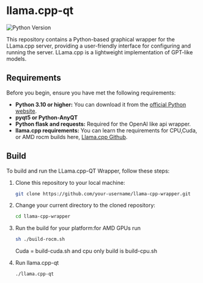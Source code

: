 # llama.cpp-qt

![Python Version](https://img.shields.io/badge/python-3.10%2B-blue.svg)

This repository contains a Python-based graphical wrapper for the LLama.cpp server, providing a user-friendly interface
for configuring and running the server. LLama.cpp is a lightweight implementation of GPT-like models.

## Requirements

Before you begin, ensure you have met the following requirements:

- **Python 3.10 or higher:** You can download it from the [official Python website](https://www.python.org/downloads/).
- **pyqt5 or Python-AnyQT**
- **Python flask and requests:** Required for the OpenAI like api wrapper.
- **llama.cpp requirements:** You can learn the requirements for CPU,Cuda, or AMD rocm builds here, [Llama.cpp Github](https://github.com/ggerganov/llama.cpp).
## Build

To build and run the LLama.cpp-QT Wrapper, follow these steps:

1. Clone this repository to your local machine:
   ```sh
   git clone https://github.com/your-username/llama-cpp-wrapper.git
   ```
2. Change your current directory to the cloned repository:
   ```sh
   cd llama-cpp-wrapper
   ```
3. Run the build for your platform:for AMD GPUs run
   ```sh
   sh ./build-rocm.sh
   ```
   Cuda = build-cuda.sh and cpu only build is build-cpu.sh


4. Run llama.cpp-qt
   ```sh
   ./llama.cpp-qt
   ```